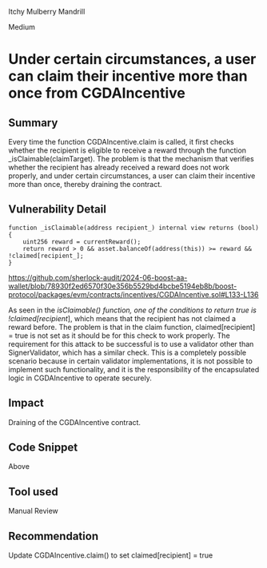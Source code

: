 Itchy Mulberry Mandrill

Medium

# Under certain circumstances, a user can claim their incentive more than once from CGDAIncentive

## Summary

Every time the function CGDAIncentive.claim is called, it first checks whether the recipient is eligible to receive a reward through the function _isClaimable(claimTarget). The problem is that the mechanism that verifies whether the recipient has already received a reward does not work properly, and under certain circumstances, a user can claim their incentive more than once, thereby draining the contract.

## Vulnerability Detail

```solidity
function _isClaimable(address recipient_) internal view returns (bool) {
    uint256 reward = currentReward();
    return reward > 0 && asset.balanceOf(address(this)) >= reward && !claimed[recipient_];
}
```
https://github.com/sherlock-audit/2024-06-boost-aa-wallet/blob/78930f2ed6570f30e356b5529bd4bcbe5194eb8b/boost-protocol/packages/evm/contracts/incentives/CGDAIncentive.sol#L133-L136

As seen in the _isClaimable() function, one of the conditions to return true is !claimed[recipient_], which means that the recipient has not claimed a reward before. The problem is that in the claim function, claimed[recipient] = true is not set as it should be for this check to work properly. The requirement for this attack to be successful is to use a validator other than SignerValidator, which has a similar check. This is a completely possible scenario because in certain validator implementations, it is not possible to implement such functionality, and it is the responsibility of the encapsulated logic in CGDAIncentive to operate securely.

## Impact

Draining of the CGDAIncentive contract.

## Code Snippet

Above

## Tool used

Manual Review

## Recommendation

Update CGDAIncentive.claim() to set claimed[recipient] = true